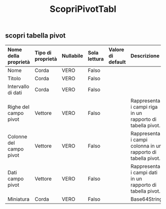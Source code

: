 ﻿---
title: ScopriPivotTabl
second_title: Aspose.Cells Cloud Documen
type: docs
url: /it/specification/model/discoverpivottable/
description: "Aspose.Cells Specifica del modello cloud: DiscoverPivotTable. Gestisci facilmente Excel e altri fogli di calcolo con funzionalità come apertura, generazione, modifica, divisione, unione, confronto e conversione"
weight: 50
---
## **scopri tabella pivot**

 

| Nome della proprietà| Tipo di proprietà| Nullabile| Sola lettura| Valore di default| Descrizione|
|:- |:- |:- |:- |:- |:- |
| Nome| Corda| VERO| Falso|||
| Titolo| Corda| VERO| Falso|||
| Intervallo di dati| Corda| VERO| Falso|||
| Righe del campo pivot|Vettore<Integer> | VERO| Falso|| Rappresenta i campi riga in un rapporto di tabella pivot.|
| Colonne del campo pivot|Vettore<Integer> | VERO| Falso||Rappresenta i campi colonna in un rapporto di tabella pivot.|
|Dati campo pivot|Vettore<Integer> | VERO| Falso|| Rappresenta i campi dati in un rapporto di tabella pivot.|
| Miniatura| Corda| VERO| Falso|| Base64String|


